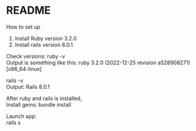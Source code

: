 # README

How to set up

1. Install Ruby version 3.2.0
2. Install rails version 8.0.1

Check versions:
ruby -v  
Output is something like this: ruby 3.2.0 (2022-12-25 revision a528908271) [x86_64-linux]

rails -v  
Output: Rails 8.0.1  

After ruby and rails is installed,  
Install gems:
bundle install


Launch app:  
rails s
